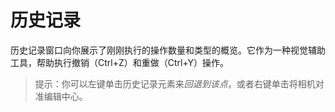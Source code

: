 # 历史记录

历史记录窗口向你展示了刚刚执行的操作数量和类型的概览。它作为一种视觉辅助工具，帮助执行撤销（Ctrl+Z）和重做（Ctrl+Y）操作。

> 提示：你可以左键单击历史记录元素来*回退到该点*，或者右键单击将相机对准编辑中心。
